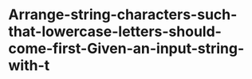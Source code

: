 # Arrange-string-characters-such-that-lowercase-letters-should-come-first-Given-an-input-string-with-t